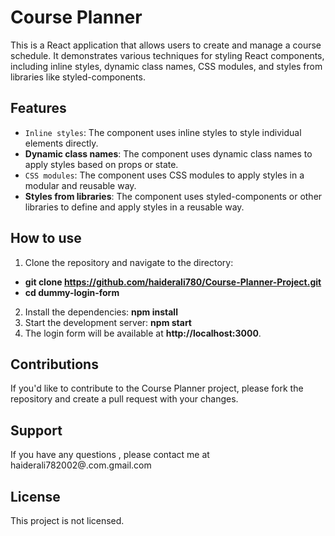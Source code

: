 # Course Planner
This is a React application that allows users to create and manage a course schedule. It demonstrates various techniques for styling React components, including inline styles, dynamic class names, CSS modules, and styles from libraries like styled-components.
## Features
- `Inline styles`: The component uses inline styles to style individual elements directly.
- **Dynamic class names**: The component uses dynamic class names to apply styles based on props or state.
- `CSS modules`: The component uses CSS modules to apply styles in a modular and reusable way.
- **Styles from libraries**: The component uses styled-components or other libraries to define and apply styles in a reusable way.
## How to use
1. Clone the repository and navigate to the directory:
- **git clone https://github.com/haiderali780/Course-Planner-Project.git**
- **cd dummy-login-form**
2. Install the dependencies:
**npm install**
3. Start the development server:
**npm start**
4. The login form will be available at **http://localhost:3000**.

## Contributions

If you'd like to contribute to the Course Planner project, please fork the repository and create a pull request with your changes.



## Support
If you have any questions , please contact me at haiderali782002@.com.gmail.com

## License
This project is not licensed.
